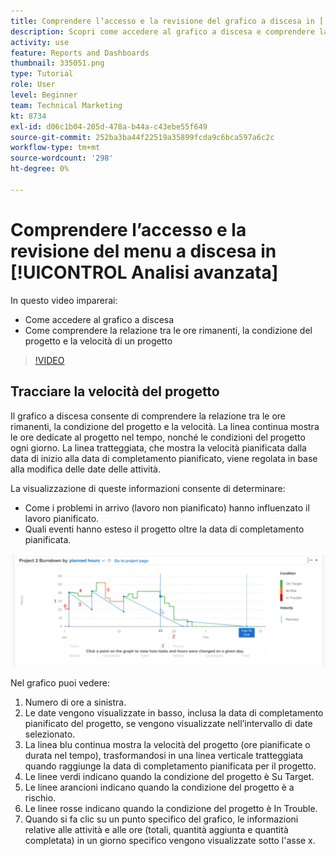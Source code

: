 ```yaml
---
title: Comprendere l’accesso e la revisione del grafico a discesa in [!UICONTROL Analisi avanzata]
description: Scopri come accedere al grafico a discesa e comprendere la relazione tra le ore rimanenti, la condizione del progetto e la velocità del progetto in Workfront.
activity: use
feature: Reports and Dashboards
thumbnail: 335051.png
type: Tutorial
role: User
level: Beginner
team: Technical Marketing
kt: 8734
exl-id: d06c1b04-205d-478a-b44a-c43ebe55f649
source-git-commit: 252ba3ba44f22519a35899fcda9c6bca597a6c2c
workflow-type: tm+mt
source-wordcount: '298'
ht-degree: 0%

---
```


# Comprendere l’accesso e la revisione del menu a discesa in [!UICONTROL Analisi avanzata]

In questo video imparerai:

* Come accedere al grafico a discesa
* Come comprendere la relazione tra le ore rimanenti, la condizione del progetto e la velocità di un progetto

>[!VIDEO](https://video.tv.adobe.com/v/335051/?quality=12)

## Tracciare la velocità del progetto

Il grafico a discesa consente di comprendere la relazione tra le ore rimanenti, la condizione del progetto e la velocità. La linea continua mostra le ore dedicate al progetto nel tempo, nonché le condizioni del progetto ogni giorno. La linea tratteggiata, che mostra la velocità pianificata dalla data di inizio alla data di completamento pianificato, viene regolata in base alla modifica delle date delle attività.

La visualizzazione di queste informazioni consente di determinare:

* Come i problemi in arrivo (lavoro non pianificato) hanno influenzato il lavoro pianificato.
* Quali eventi hanno esteso il progetto oltre la data di completamento pianificata.

![Immagine che mostra un grafico a discesa con numeri sulle aree descritte nei punti elenco seguenti](assets/section-2-9.png)

Nel grafico puoi vedere:

1. Numero di ore a sinistra.
1. Le date vengono visualizzate in basso, inclusa la data di completamento pianificato del progetto, se vengono visualizzate nell’intervallo di date selezionato.
1. La linea blu continua mostra la velocità del progetto (ore pianificate o durata nel tempo), trasformandosi in una linea verticale tratteggiata quando raggiunge la data di completamento pianificata per il progetto.
1. Le linee verdi indicano quando la condizione del progetto è Su Target.
1. Le linee arancioni indicano quando la condizione del progetto è a rischio.
1. Le linee rosse indicano quando la condizione del progetto è In Trouble.
1. Quando si fa clic su un punto specifico del grafico, le informazioni relative alle attività e alle ore (totali, quantità aggiunta e quantità completata) in un giorno specifico vengono visualizzate sotto l&#39;asse x.
